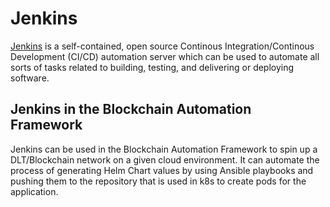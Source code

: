 # **Jenkins**
[Jenkins](https://jenkins.io/doc/) is a self-contained, open source Continous Integration/Continous Development (CI/CD) automation server which can be used to automate all sorts of tasks related to building, testing, and delivering or deploying software.

## Jenkins in the Blockchain Automation Framework
Jenkins can be used in the Blockchain Automation Framework to spin up a DLT/Blockchain network on a given cloud environment. It can automate the process of generating Helm Chart values by using Ansible playbooks and pushing them to the repository that is used in k8s to create pods for the application.